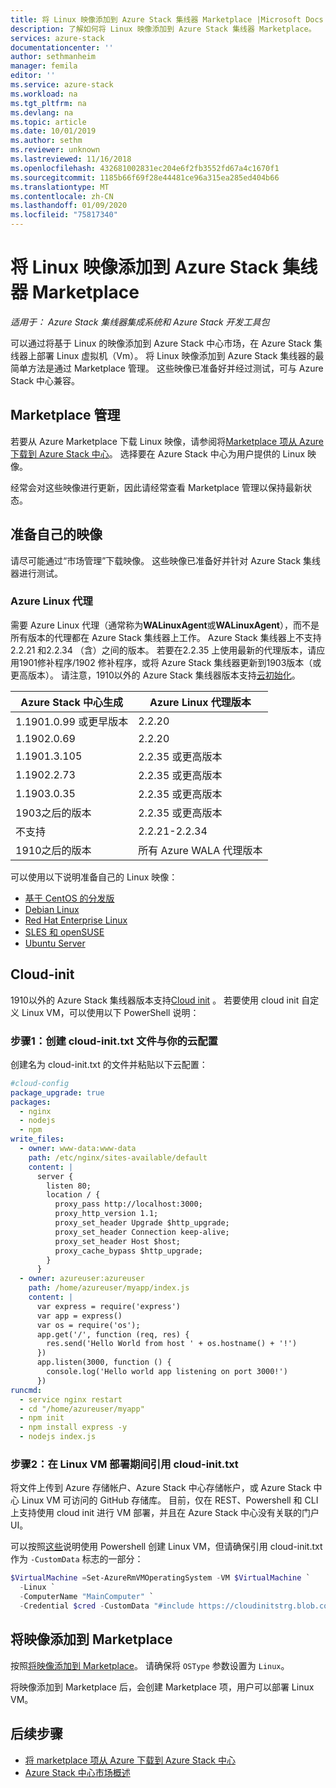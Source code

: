 ```yaml
---
title: 将 Linux 映像添加到 Azure Stack 集线器 Marketplace |Microsoft Docs
description: 了解如何将 Linux 映像添加到 Azure Stack 集线器 Marketplace。
services: azure-stack
documentationcenter: ''
author: sethmanheim
manager: femila
editor: ''
ms.service: azure-stack
ms.workload: na
ms.tgt_pltfrm: na
ms.devlang: na
ms.topic: article
ms.date: 10/01/2019
ms.author: sethm
ms.reviewer: unknown
ms.lastreviewed: 11/16/2018
ms.openlocfilehash: 432681002831ec204e6f2fb3552fd67a4c1670f1
ms.sourcegitcommit: 1185b66f69f28e44481ce96a315ea285ed404b66
ms.translationtype: MT
ms.contentlocale: zh-CN
ms.lasthandoff: 01/09/2020
ms.locfileid: "75817340"
---
```

# <a name="add-linux-images-to-azure-stack-hub-marketplace"></a>将 Linux 映像添加到 Azure Stack 集线器 Marketplace

*适用于： Azure Stack 集线器集成系统和 Azure Stack 开发工具包*

可以通过将基于 Linux 的映像添加到 Azure Stack 中心市场，在 Azure Stack 集线器上部署 Linux 虚拟机（Vm）。 将 Linux 映像添加到 Azure Stack 集线器的最简单方法是通过 Marketplace 管理。 这些映像已准备好并经过测试，可与 Azure Stack 中心兼容。

## <a name="marketplace-management"></a>Marketplace 管理

若要从 Azure Marketplace 下载 Linux 映像，请参阅将[Marketplace 项从 Azure 下载到 Azure Stack 中心](azure-stack-download-azure-marketplace-item.md)。 选择要在 Azure Stack 中心为用户提供的 Linux 映像。

经常会对这些映像进行更新，因此请经常查看 Marketplace 管理以保持最新状态。

## <a name="prepare-your-own-image"></a>准备自己的映像

请尽可能通过“市场管理”下载映像。 这些映像已准备好并针对 Azure Stack 集线器进行测试。

### <a name="azure-linux-agent"></a>Azure Linux 代理

需要 Azure Linux 代理（通常称为**WALinuxAgent**或**WALinuxAgent**），而不是所有版本的代理都在 Azure Stack 集线器上工作。 Azure Stack 集线器上不支持2.2.21 和2.2.34 （含）之间的版本。 若要在2.2.35 上使用最新的代理版本，请应用1901修补程序/1902 修补程序，或将 Azure Stack 集线器更新到1903版本（或更高版本）。 请注意，1910以外的 Azure Stack 集线器版本支持[云初始化](https://cloud-init.io/)。

| Azure Stack 中心生成 | Azure Linux 代理版本 |
| ------------- | ------------- |
| 1.1901.0.99 或更早版本 | 2.2.20 |
| 1.1902.0.69  | 2.2.20  |
|  1.1901.3.105   | 2.2.35 或更高版本 |
| 1.1902.2.73  | 2.2.35 或更高版本 |
| 1.1903.0.35  | 2.2.35 或更高版本 |
| 1903之后的版本 | 2.2.35 或更高版本 |
| 不支持 | 2.2.21-2.2.34 |
| 1910之后的版本 | 所有 Azure WALA 代理版本|

可以使用以下说明准备自己的 Linux 映像：

* [基于 CentOS 的分发版](/azure/virtual-machines/linux/create-upload-centos?toc=%2fazure%2fvirtual-machines%2flinux%2ftoc.json)
* [Debian Linux](/azure/virtual-machines/linux/debian-create-upload-vhd?toc=%2fazure%2fvirtual-machines%2flinux%2ftoc.json)
* [Red Hat Enterprise Linux](azure-stack-redhat-create-upload-vhd.md)
* [SLES 和 openSUSE](/azure/virtual-machines/linux/suse-create-upload-vhd?toc=%2fazure%2fvirtual-machines%2flinux%2ftoc.json)
* [Ubuntu Server](/azure/virtual-machines/linux/create-upload-ubuntu?toc=%2fazure%2fvirtual-machines%2flinux%2ftoc.json)

## <a name="cloud-init"></a>Cloud-init

1910以外的 Azure Stack 集线器版本支持[Cloud init](https://cloud-init.io/) 。 若要使用 cloud init 自定义 Linux VM，可以使用以下 PowerShell 说明： 

### <a name="step-1-create-a-cloud-inittxt-file-with-your-cloud-config"></a>步骤1：创建 cloud-init.txt 文件与你的云配置

创建名为 cloud-init.txt 的文件并粘贴以下云配置：

```yaml
#cloud-config
package_upgrade: true
packages:
  - nginx
  - nodejs
  - npm
write_files:
  - owner: www-data:www-data
    path: /etc/nginx/sites-available/default
    content: |
      server {
        listen 80;
        location / {
          proxy_pass http://localhost:3000;
          proxy_http_version 1.1;
          proxy_set_header Upgrade $http_upgrade;
          proxy_set_header Connection keep-alive;
          proxy_set_header Host $host;
          proxy_cache_bypass $http_upgrade;
        }
      }
  - owner: azureuser:azureuser
    path: /home/azureuser/myapp/index.js
    content: |
      var express = require('express')
      var app = express()
      var os = require('os');
      app.get('/', function (req, res) {
        res.send('Hello World from host ' + os.hostname() + '!')
      })
      app.listen(3000, function () {
        console.log('Hello world app listening on port 3000!')
      })
runcmd:
  - service nginx restart
  - cd "/home/azureuser/myapp"
  - npm init
  - npm install express -y
  - nodejs index.js
  ```
  
### <a name="step-2-reference-the-cloud-inittxt-during-the-linux-vm-deployment"></a>步骤2：在 Linux VM 部署期间引用 cloud-init.txt

将文件上传到 Azure 存储帐户、Azure Stack 中心存储帐户，或 Azure Stack 中心 Linux VM 可访问的 GitHub 存储库。
目前，仅在 REST、Powershell 和 CLI 上支持使用 cloud init 进行 VM 部署，并且在 Azure Stack 中心没有关联的门户 UI。

可以按照[这些](../user/azure-stack-quick-create-vm-linux-powershell.md)说明使用 Powershell 创建 Linux VM，但请确保引用 cloud-init.txt 作为 `-CustomData` 标志的一部分：

```powershell
$VirtualMachine =Set-AzureRmVMOperatingSystem -VM $VirtualMachine `
  -Linux `
  -ComputerName "MainComputer" `
  -Credential $cred -CustomData "#include https://cloudinitstrg.blob.core.windows.net/strg/cloud-init.txt"
```

## <a name="add-your-image-to-marketplace"></a>将映像添加到 Marketplace

按照[将映像添加到 Marketplace](azure-stack-add-vm-image.md)。 请确保将 `OSType` 参数设置为 `Linux`。

将映像添加到 Marketplace 后，会创建 Marketplace 项，用户可以部署 Linux VM。

## <a name="next-steps"></a>后续步骤

* [将 marketplace 项从 Azure 下载到 Azure Stack 中心](azure-stack-download-azure-marketplace-item.md)
* [Azure Stack 中心市场概述](azure-stack-marketplace.md)
